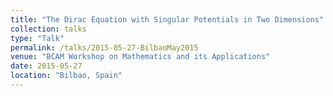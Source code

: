 ```yaml
---
title: "The Dirac Equation with Singular Potentials in Two Dimensions"
collection: talks
type: "Talk"
permalink: /talks/2015-05-27-BilbaoMay2015
venue: "BCAM Workshop on Mathematics and its Applications"
date: 2015-05-27
location: "Bilbao, Spain"
---
```

